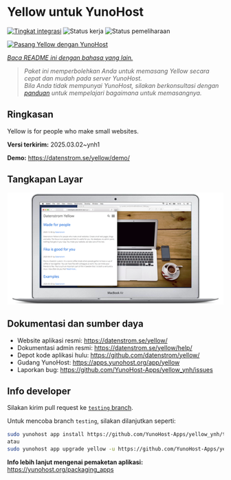 <!--
N.B.: README ini dibuat secara otomatis oleh <https://github.com/YunoHost/apps/tree/master/tools/readme_generator>
Ini TIDAK boleh diedit dengan tangan.
-->

# Yellow untuk YunoHost

[![Tingkat integrasi](https://apps.yunohost.org/badge/integration/yellow)](https://ci-apps.yunohost.org/ci/apps/yellow/)
![Status kerja](https://apps.yunohost.org/badge/state/yellow)
![Status pemeliharaan](https://apps.yunohost.org/badge/maintained/yellow)

[![Pasang Yellow dengan YunoHost](https://install-app.yunohost.org/install-with-yunohost.svg)](https://install-app.yunohost.org/?app=yellow)

*[Baca README ini dengan bahasa yang lain.](./ALL_README.md)*

> *Paket ini memperbolehkan Anda untuk memasang Yellow secara cepat dan mudah pada server YunoHost.*  
> *Bila Anda tidak mempunyai YunoHost, silakan berkonsultasi dengan [panduan](https://yunohost.org/install) untuk mempelajari bagaimana untuk memasangnya.*

## Ringkasan

Yellow is for people who make small websites.

**Versi terkirim:** 2025.03.02~ynh1

**Demo:** <https://datenstrom.se/yellow/demo/>

## Tangkapan Layar

![Tangkapan Layar pada Yellow](./doc/screenshots/datenstrom-yellow-en.png)

## Dokumentasi dan sumber daya

- Website aplikasi resmi: <https://datenstrom.se/yellow/>
- Dokumentasi admin resmi: <https://datenstrom.se/yellow/help/>
- Depot kode aplikasi hulu: <https://github.com/datenstrom/yellow/>
- Gudang YunoHost: <https://apps.yunohost.org/app/yellow>
- Laporkan bug: <https://github.com/YunoHost-Apps/yellow_ynh/issues>

## Info developer

Silakan kirim pull request ke [`testing` branch](https://github.com/YunoHost-Apps/yellow_ynh/tree/testing).

Untuk mencoba branch `testing`, silakan dilanjutkan seperti:

```bash
sudo yunohost app install https://github.com/YunoHost-Apps/yellow_ynh/tree/testing --debug
atau
sudo yunohost app upgrade yellow -u https://github.com/YunoHost-Apps/yellow_ynh/tree/testing --debug
```

**Info lebih lanjut mengenai pemaketan aplikasi:** <https://yunohost.org/packaging_apps>

